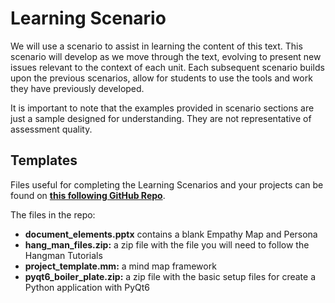 # Learning Scenario

We will use a scenario to assist in learning the content of this text. This scenario will develop as we move through the text, evolving to present new issues relevant to the context of each unit. Each subsequent scenario builds upon the previous scenarios, allow for students to use the tools and work they have previously developed.

It is important to note that the examples provided in scenario sections are just a sample designed for understanding. They are not representative of assessment quality.

## Templates

Files useful for completing the Learning Scenarios and your projects can be found on **<a href="https://github.com/DamoM73/digital-solutions-text/tree/main/resources" target="_blank">this following GitHub Repo</a>**.

The files in the repo:

- **document_elements.pptx** contains a blank Empathy Map and Persona
- **hang_man_files.zip:** a zip file with the file you will need to follow the Hangman Tutorials
- **project_template.mm:** a mind map framework
- **pyqt6_boiler_plate.zip:** a zip file with the basic setup files for create a Python application with PyQt6
